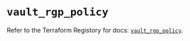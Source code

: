 # `vault_rgp_policy`

Refer to the Terraform Registory for docs: [`vault_rgp_policy`](https://registry.terraform.io/providers/hashicorp/vault/3.23.0/docs/resources/rgp_policy).
